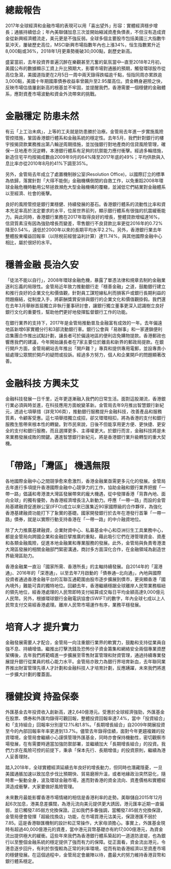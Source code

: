 # 總裁報告

2017年全球經濟和金融市場的表現可以用「喜出望外」形容：實體經濟穩步增長；通脹持續低企；年內美聯儲加息三次並開始縮減資產負債表，不但沒有造成資金從新興經濟體流走，美元更是不強反弱。全球多個主要股市包括美國三大指數牛氣沖天，屢破歷史高位，MSCI新興市場指數年內也上漲34%，恒生指數累升近8,000點或36%，2018年1月更乘勢衝破30,000點，創歷史新高。

盛宴當前，去年投資界普遍沉醉在樂觀甚至亢奮的氣氛當中─直至2018年2月初，美國公布的數據顯示工資上升比預期大，影響市場對通脹的預期，觸發環球股市從高位急瀉，美國道指更在2月5日一周中兩天錄得跌幅逾千點，恒指同周亦累跌逾3,000點，美國十年期國庫債券收益率曾飆升至2.95厘高位。資金轉身避險之快，反映市場估值屢創新高的根基並不牢固，並提醒我們，香港需要一個穩健的金融體系，應對資產市場波動和資金外流帶來的挑戰。

# 金融穩定 防患未然

有云「上工治未病」，上等的工夫就是防患勝於治療。金管局去年進一步實施風險管控措施，鞏固香港銀行體系和金融系統的穩定性。去年5月，我們針對銀行的樓宇按揭貸款業務推出第八輪逆周期措施，並加強銀行對地產商的信貸風險管理，確保一旦地產市況逆轉，本港銀行體系有足夠的抗禦能力應付衝擊。經過多輪措施，新造住宅平均按揭成數由2009年9月的64%降至2017年底的49%；平均供款與入息比率亦從2010年8月的41%下調至35%。

另外，金管局去年成立了處置機制辦公室(Resolution Office)，以國際訂立的標準為依歸，落實針對「大得不能倒」金融機構倒閉的自救工作，以免重蹈2008年環球金融危機時動用公帑拯救瀕危大型金融機構的覆轍，並減低它們結業對金融體系以至經濟、社會的衝擊。

良好的風險管控是銀行業穩健、持續發展的基石。香港銀行體系的流動性比率和資本充足率高於法定要求的水平，位居世界前列，顯示銀行體系有很強的抗震緩衝能力。與此同時，香港銀行業務在2017年取得良好的增長，整體貸款增幅達16%，信貸質素沒有因為強勁增長而變差，零售銀行不良貸款比率更從2016年的0.72%降至0.54%，遠低於2000年以來的長期平均水平2.2%。另外，香港銀行業去年整體股東權益回報率（以除稅前經營溢利計算）達11.74%，與其他國際金融中心相比，屬於很好的水平。

# 穩善金融 長治久安

「徒法不能以自行」，2008年環球金融危機，暴露了單憑法律和規章去制約金融業逐利忘義的局限性。金管局近年致力推動銀行走「穩善金融」之道，鼓勵銀行建立和推行良好的企業文化和價值觀，針對員工謀短線私利而損客戶或銀行長期利益的問題癥結，從制度入手，將薪酬獎賞安排與銀行的企業文化和價值觀掛鈎。我們還在去年3月舉辦首屆獨立非執行董事研討會，讓銀行獨立董事更深入認識樹立良好銀行文化的重要性，幫助他們更好地發揮監督銀行工作的功能。

在銀行業界的支持下，2017年是金管局推動普及金融富有成效的一年。去年偏遠地區新增6家實體分行和3部流動銀行車。銀行公會與「易辦事」和一家連鎖便利店集團合作推出試點計劃，讓長者可於偏遠地區的便利店免購物提款。香港郵政也響應我們的建議，今年開始讓長者在7家主要位於離島和新界的郵政局提款。在銀行開戶方面，金管局網站去年推出「開戶難？」專頁和提供專用電郵，並設專責小組處理公眾關於開戶的疑問或投訴。經過多方努力，個人和企業開戶的問題顯著改善。

# 金融科技 方興未艾

金融科技發展一日千里，近年更逐漸融入我們的日常生活。面對這股潮流，香港銀行業必須與時並進，在科技應用方面蛻變革新。金管局去年9月推出智慧銀行新紀元，透過七項舉措（詳見106頁），推動銀行服務提升金融科技，改善產品和服務質素，令顧客受惠。這七項舉措獨立成招，卻又環環相扣，將為香港的支付和銀行服務生態帶來根本性的轉變。對市民來說，日後不但能享用更方便、更快捷、更安全的支付和銀行服務，而且選擇更多、主導權更大。於銀行而言，金融科技將是未來業務發展成敗的關鍵。邁進智慧銀行新紀元，將是香港銀行業升級轉型的重大契機。

# 「帶路」「灣區」 機遇無限

各地國際金融中心之間競爭愈來愈激烈，香港金融業亟需更多元化的發展。金管局去年進行多項提升香港國際金融中心競爭力的工作，協助金融和銀行業界把握「一帶一路」倡議和粵港澳大灣區發展帶來的龐大機遇，從中發揮香港「背靠內地、面向全球」的獨有優勢，為香港經濟增長注入新動力。呼應「一帶一路」而設的金管局基建融資促進辦公室(IFFO)成立以來已匯集近90家國際級的合作夥伴，為強化香港基建融資功能打下了紥實的基礎。國家開發銀行於去年在港發行首筆「一帶一路」債券，就是以實際行動支持香港在「一帶一路」的中介融資地位。

除了大力推廣基建融資，企業財資中心、私募基金中心和亞洲衍生工具業務中心，都是金管局向跨國企業和金融巨擘推廣的重點，藉此吸引它們在港管理資金、資產和各類金融風險，促進本地金融業和專業服務的發展。此外，金管局與負責粵港澳大灣區發展的相關金融部門緊密溝通，商討多方面深化合作，在金融領域為創造世界級灣區助力。

香港金融業一直沿「國家所需、香港所長」的主軸持續發展。自2014年的「滬港通」、2016年的「深港通」，以至去年7月啟動的「債券通─北向通」，內地與國際投資者通過香港金融平台的互聯互通範圍由股市逐步擴展到債市，更突顯香港「國內境外」難能可貴的獨特地位。回顧去年，香港繼續穩踞全球離岸人民幣業務樞紐的領先地位，經香港處理的人民幣即時支付結算成交每日平均金額高達9,000億元人民幣。另外，根據環球銀行金融電訊協會(SWIFT)的數字，年內全球七成以上人民幣支付交易經香港處理。離岸人民幣市場運作有序，業務平穩發展。

# 培育人才 提升實力

金融發展需要人才配合，金管局一向注重銀行業界的軟實力，鼓勵和支持從業員自強不息、持續增值。繼推出打擊洗錢及恐怖份子資金籌集和網絡安全兩個專業資歷架構後，去年我們將範疇進一步擴展至零售財富管理和財資管理，通過持續專業發展提升銀行從業員的核心能力水平。金管局亦致力為銀行界培育新血，去年聯同業界推出財富管理先導人才計劃和金融科技人才培育計劃，反應踴躍，未來我們將進一步擴大計劃的覆蓋面。

# 穩健投資 持盈保泰

外匯基金去年投資收入創新高，達2,640億港元。受惠於全球經濟強勁，外匯基金在股票、債券和外匯均錄得可觀回報，整體投資回報率達7.4%，當中「投資組合」和「支持組合」回報率分別是12.1%和1.8%。「長期增長組合」自2009年開展投資至今的內部回報率年率更達到13.7%。儘管去年錄得佳績，面對今年更趨複雜的投資環境，金管局會繼續小心謹慎管理外匯基金，同時亦會保持機動性，密切觀察市場發展，在有需要時適當加強防禦部署，並繼續加大「長期增長組合」的投資。我們力求在風險可控的前提下，秉承「保本先行、長期增值」的投資原則，繼續為港人妥善理財。

踏入2018年，全球實體經濟延續去年良好的增長動力，但同時也潛藏隱憂，一旦美國通脹加速以致加息步伐比預期快、貿易磨擦升溫，或者地緣政治突然惡化，隨時牽一髮動全身，波及環球金融市場，進而對香港的資金流向、資產價格和實體經濟造成衝擊，大家要做好風險管理。

未來數月最能影響香港市場情緒的相信是香港利率的走勢。美聯儲自2015年12月起6次加息，港美息差擴闊，為港元流向美元提供更大誘因，港元匯率近期一直偏弱，並已觸發7.85弱方兌換保證。正如我們多番強調，當觸發7.85弱方兌換保證，金管局便會發揮「超級找換店」功能，在市場買港元沽美元，保證港匯不弱於7.85。這是香港聯匯機制的設計和正常操作，大家毋須擔心。事實上，外匯基金現時有超過40,000億港元的資產，當中港元貨幣基礎亦有約17,000億港元，為資金流出提供極大的緩衝。這些年來我們為香港銀行體系築起的一道道防波堤，也為銀行以至整個金融系統的穩定提供了強而有力的保障。從正面看，資金流出港元，令港息逐步回升，有利於恢復較為正常的利率環境，從而有助香港經濟以至資產市場的穩健發展。在這個過程中，金管局定會嚴陣以待，盡最大的努力維持香港貨幣和銀行體系穩定。
